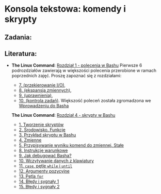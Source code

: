 Konsola tekstowa: komendy i skrypty
===================================

## Zadania:


## Literatura:
  *  **The Linux Command**: [Rozdział 1 - polecenia w Bashu](http://linuxcommand.org/lc3_learning_the_shell.php)
     Pierwsze 6 podrozdziałów zawierają w większości polecenia przerobione w ramach poprzednich zajęć. Proszę zapoznać się z rozdziałami:
     *  [7. (przekierowanie I/O)](http://linuxcommand.org/lc3_lts0070.php),
     *  [8. (ekspansja zmiennych)](http://linuxcommand.org/lc3_lts0080.php),
     *  [9. (uprawnienia)](http://linuxcommand.org/lc3_lts0090.php),
     *  [10. (kontrola zadań)](http://linuxcommand.org/lc3_lts0100.php).
     Większość poleceń została zgromadzona we [Wprowadzeniu do Basha](3_bash_intro.md)
  
     **The Linux Command**: [Rozdział 4 - skrypty w Bashu](http://linuxcommand.org/lc3_writing_shell_scripts.php)
     *  [1. Tworzenie skryptów](http://linuxcommand.org/lc3_wss0010.php)
     *  [2. Środowisko. Funkcje](http://linuxcommand.org/lc3_wss0020.php)
     *  [3. Przykład skryptu w Bashu](http://linuxcommand.org/lc3_wss0030.php)
     *  [4. Zmienne](http://linuxcommand.org/lc3_wss0040.php)
     *  [5. Przypisywanie wyniku komend do zmiennej. Stałe](http://linuxcommand.org/lc3_wss0050.php)
     *  [8. Instrukcje warunkowe](http://linuxcommand.org/lc3_wss0080.php)
     *  [9. Jak debugować Basha?](http://linuxcommand.org/lc3_wss0090.php)
     *  [10. Wczytywanie danych z klawiatury](http://linuxcommand.org/lc3_wss0100.php)
     *  [11. `case`, pętle `while` i `until`](http://linuxcommand.org/lc3_wss0110.php)
     *  [12. Argumenty pozycyjne](http://linuxcommand.org/lc3_wss0120.php)
     *  [13. Pętla `for`](http://linuxcommand.org/lc3_wss0130.php)
     *  [14. Błędy i sygnały 1](http://linuxcommand.org/lc3_wss0140.php)
     *  [15. Błędy i sygnały 2](http://linuxcommand.org/lc3_wss0150.php)

